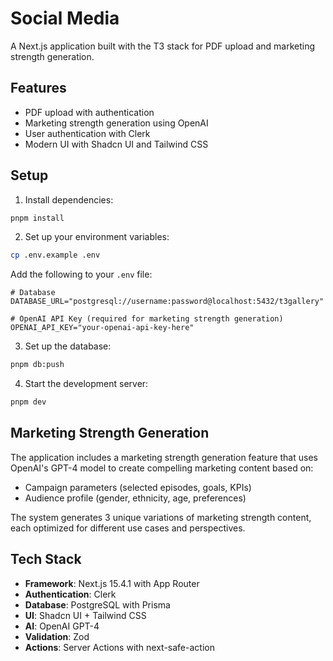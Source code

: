 # Social Media

A Next.js application built with the T3 stack for PDF upload and marketing strength generation.

## Features

- PDF upload with authentication
- Marketing strength generation using OpenAI
- User authentication with Clerk
- Modern UI with Shadcn UI and Tailwind CSS

## Setup

1. Install dependencies:

```bash
pnpm install
```

2. Set up your environment variables:

```bash
cp .env.example .env
```

Add the following to your `.env` file:

```env
# Database
DATABASE_URL="postgresql://username:password@localhost:5432/t3gallery"

# OpenAI API Key (required for marketing strength generation)
OPENAI_API_KEY="your-openai-api-key-here"
```

3. Set up the database:

```bash
pnpm db:push
```

4. Start the development server:

```bash
pnpm dev
```

## Marketing Strength Generation

The application includes a marketing strength generation feature that uses OpenAI's GPT-4 model to create compelling marketing content based on:

- Campaign parameters (selected episodes, goals, KPIs)
- Audience profile (gender, ethnicity, age, preferences)

The system generates 3 unique variations of marketing strength content, each optimized for different use cases and perspectives.

## Tech Stack

- **Framework**: Next.js 15.4.1 with App Router
- **Authentication**: Clerk
- **Database**: PostgreSQL with Prisma
- **UI**: Shadcn UI + Tailwind CSS
- **AI**: OpenAI GPT-4
- **Validation**: Zod
- **Actions**: Server Actions with next-safe-action
